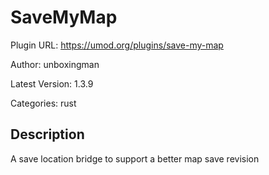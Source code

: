 # SaveMyMap

Plugin URL: https://umod.org/plugins/save-my-map

Author: unboxingman

Latest Version: 1.3.9

Categories: rust

## Description

A save location bridge to support a better map save revision
